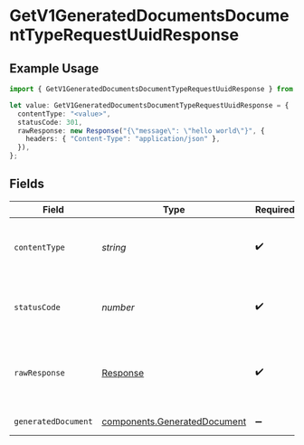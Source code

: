 # GetV1GeneratedDocumentsDocumentTypeRequestUuidResponse

## Example Usage

```typescript
import { GetV1GeneratedDocumentsDocumentTypeRequestUuidResponse } from "@gusto/embedded-api/models/operations";

let value: GetV1GeneratedDocumentsDocumentTypeRequestUuidResponse = {
  contentType: "<value>",
  statusCode: 301,
  rawResponse: new Response("{\"message\": \"hello world\"}", {
    headers: { "Content-Type": "application/json" },
  }),
};
```

## Fields

| Field                                                                        | Type                                                                         | Required                                                                     | Description                                                                  |
| ---------------------------------------------------------------------------- | ---------------------------------------------------------------------------- | ---------------------------------------------------------------------------- | ---------------------------------------------------------------------------- |
| `contentType`                                                                | *string*                                                                     | :heavy_check_mark:                                                           | HTTP response content type for this operation                                |
| `statusCode`                                                                 | *number*                                                                     | :heavy_check_mark:                                                           | HTTP response status code for this operation                                 |
| `rawResponse`                                                                | [Response](https://developer.mozilla.org/en-US/docs/Web/API/Response)        | :heavy_check_mark:                                                           | Raw HTTP response; suitable for custom response parsing                      |
| `generatedDocument`                                                          | [components.GeneratedDocument](../../models/components/generateddocument.md) | :heavy_minus_sign:                                                           | Example response                                                             |